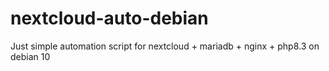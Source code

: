 # nextcloud-auto-debian

Just simple automation script for nextcloud + mariadb + nginx + php8.3 on debian 10
